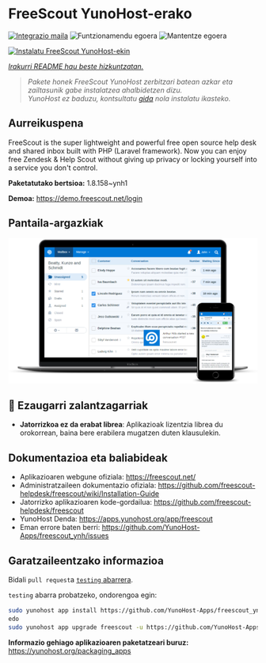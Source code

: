 <!--
Ohart ongi: README hau automatikoki sortu da <https://github.com/YunoHost/apps/tree/master/tools/readme_generator>ri esker
EZ editatu eskuz.
-->

# FreeScout YunoHost-erako

[![Integrazio maila](https://dash.yunohost.org/integration/freescout.svg)](https://ci-apps.yunohost.org/ci/apps/freescout/) ![Funtzionamendu egoera](https://ci-apps.yunohost.org/ci/badges/freescout.status.svg) ![Mantentze egoera](https://ci-apps.yunohost.org/ci/badges/freescout.maintain.svg)

[![Instalatu FreeScout YunoHost-ekin](https://install-app.yunohost.org/install-with-yunohost.svg)](https://install-app.yunohost.org/?app=freescout)

*[Irakurri README hau beste hizkuntzatan.](./ALL_README.md)*

> *Pakete honek FreeScout YunoHost zerbitzari batean azkar eta zailtasunik gabe instalatzea ahalbidetzen dizu.*  
> *YunoHost ez baduzu, kontsultatu [gida](https://yunohost.org/install) nola instalatu ikasteko.*

## Aurreikuspena

FreeScout is the super lightweight and powerful free open source help desk and shared inbox built with PHP (Laravel framework). Now you can enjoy free Zendesk & Help Scout without giving up privacy or locking yourself into a service you don't control.

**Paketatutako bertsioa:** 1.8.158~ynh1

**Demoa:** <https://demo.freescout.net/login>

## Pantaila-argazkiak

![FreeScout(r)en pantaila-argazkia](./doc/screenshots/screenshot.png)

## :red_circle: Ezaugarri zalantzagarriak

- **Jatorrizkoa ez da erabat librea**: Aplikazioak lizentzia librea du orokorrean, baina bere erabilera mugatzen duten klausulekin.

## Dokumentazioa eta baliabideak

- Aplikazioaren webgune ofiziala: <https://freescout.net/>
- Administratzaileen dokumentazio ofiziala: <https://github.com/freescout-helpdesk/freescout/wiki/Installation-Guide>
- Jatorrizko aplikazioaren kode-gordailua: <https://github.com/freescout-helpdesk/freescout>
- YunoHost Denda: <https://apps.yunohost.org/app/freescout>
- Eman errore baten berri: <https://github.com/YunoHost-Apps/freescout_ynh/issues>

## Garatzaileentzako informazioa

Bidali `pull request`a [`testing` abarrera](https://github.com/YunoHost-Apps/freescout_ynh/tree/testing).

`testing` abarra probatzeko, ondorengoa egin:

```bash
sudo yunohost app install https://github.com/YunoHost-Apps/freescout_ynh/tree/testing --debug
edo
sudo yunohost app upgrade freescout -u https://github.com/YunoHost-Apps/freescout_ynh/tree/testing --debug
```

**Informazio gehiago aplikazioaren paketatzeari buruz:** <https://yunohost.org/packaging_apps>
